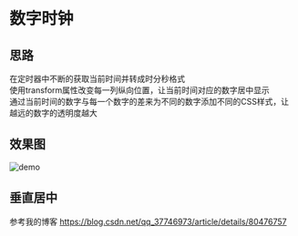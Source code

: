 # 数字时钟

## 思路
在定时器中不断的获取当前时间并转成时分秒格式</br>
使用transform属性改变每一列纵向位置，让当前时间对应的数字居中显示</br>
通过当前时间的数字与每一个数字的差来为不同的数字添加不同的CSS样式，让越远的数字的透明度越大

## 效果图
![demo](https://raw.githubusercontent.com/huyaocode/demos/master/%E6%95%B0%E5%AD%97%E6%97%B6%E9%92%9F/demo.gif)

## 垂直居中
参考我的博客 https://blog.csdn.net/qq_37746973/article/details/80476757

